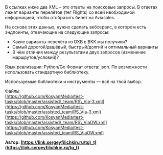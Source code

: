 В ссылках ниже два XML – это ответы на поисковые запросы. В ответах лежат варианты перелётов (тег Flights) со всей необходимой информацией, чтобы отобразить билет на Aviasales.

На основе этих данных, нужно сделать вебсервис, в котором есть эндпоинты, отвечающие на следующие запросы:

* Какие варианты перелёта из DXB в BKK мы получили?  
* Самый дорогой/дешёвый, быстрый/долгий и оптимальный варианты  
* В чём отличия между результатами двух запросов (изменение маршрутов/условий)?

Язык реализации: Python/Go Формат ответа: json. По возможности использовать стандартную библиотеку.

Используемые библиотеки и инструменты — всё на твой выбор.

Файлы:  
[https://github.com/KosyanMedia/test-tasks/blob/master/assisted\_team/RS\_Via-3.xml](https://github.com/KosyanMedia/test-tasks/blob/master/assisted_team/RS_Via-3.xml)  
[https://github.com/KosyanMedia/test-tasks/blob/master/assisted\_team/RS\_ViaOW.xml](https://github.com/KosyanMedia/test-tasks/blob/master/assisted_team/RS_ViaOW.xml)

**Автор: [https://link.sergeyfilichkin.ru/tg\_t](https://link.sergeyfilichkin.ru/tg_t)**